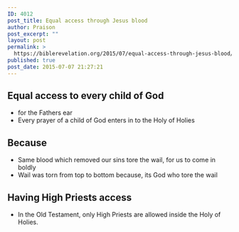 ```yaml
---
ID: 4012
post_title: Equal access through Jesus blood
author: Praison
post_excerpt: ""
layout: post
permalink: >
  https://biblerevelation.org/2015/07/equal-access-through-jesus-blood/
published: true
post_date: 2015-07-07 21:27:21
---
```

<h2>Equal access to every child of God</h2>
<ul>
	<li>for the Fathers ear</li>
	<li>Every prayer of a child of God enters in to the Holy of Holies</li>
</ul>
<h2>Because</h2>
<ul>
	<li>Same blood which removed our sins tore the wail, for us to come in boldly</li>
	<li>Wail was torn from top to bottom because, its God who tore the wail</li>
</ul>
<h2>Having High Priests access</h2>
<ul>
	<li>In the Old Testament, only High Priests are allowed inside the Holy of Holies.</li>
</ul>
